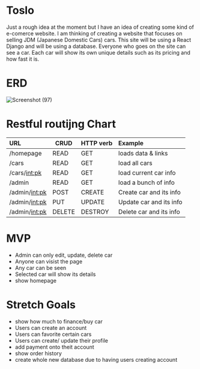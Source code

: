 # Toslo

Just a rough idea at the moment but I have an idea of creating some kind of e-comerce website. I am thinking of creating a website that focuses on selling JDM (Japanese Domestic Cars) cars. This site will be using a React Django and will be using a database. Everyone who goes on the site can see a car. Each car will show its own unique details such as its pricing and how fast it is. 

# ERD

![Screenshot (97)](https://user-images.githubusercontent.com/115588595/218184637-2c0d0602-21bf-45a1-9800-052d9c710579.png)


# Restful routijng Chart

| URL            | CRUD   | HTTP verb | Example            |
|:-------------- | ------ |:--------- |:-------------------|
| /homepage      | READ   | GET       | loads data & links |
| /cars          | READ   | GET       | load all cars      |
| /cars/<int:pk> | READ   | GET       | load current car info      |
| /admin    | READ | GET    | load a bunch of info   |
| /admin/<int:pk> |  POST | CREATE | Create car and its info |
| /admin/<int:pk> |  PUT | UPDATE | Update car and its info |
| /admin/<int:pk> |  DELETE | DESTROY | Delete car and its info |

# MVP

- Admin can only edit, update, delete car
- Anyone can visist the page
- Any car can be seen
- Selected car will show its details
- show homepage

# Stretch Goals

- show how much to finance/buy car
- Users can create an account
- Users can favorite certain cars
- Users can create/ update their profile
- add payment onto theit account
- show order history 
- create whole new database due to having users creating account
